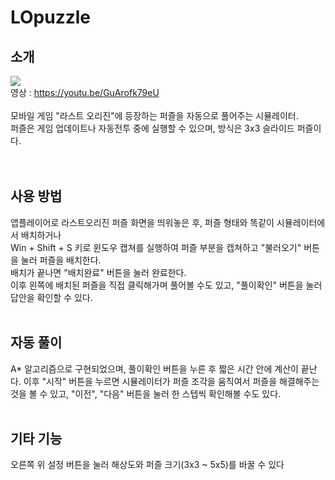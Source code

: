 # LOpuzzle

## 소개
<img src="https://user-images.githubusercontent.com/33691228/197440361-065b5bb0-c835-4925-ae15-e1bdb381bb7f.jpg"/><br/>
영상 : https://youtu.be/GuArofk79eU<br/>
<br/>
모바일 게임 "라스트 오리진"에 등장하는 퍼즐을 자동으로 풀어주는 시뮬레이터.<br/>
퍼즐은 게임 업데이트나 자동전투 중에 실행할 수 있으며, 방식은 3x3 슬라이드 퍼즐이다.<br/>
<br/>
<br/>

## 사용 방법
앱플레이어로 라스트오리진 퍼즐 화면을 띄워놓은 후, 퍼즐 형태와 똑같이 시뮬레이터에서 배치하거나<br/>
Win + Shift + S 키로 윈도우 캡쳐를 실행하여 퍼즐 부분을 캡쳐하고 "불러오기" 버튼을 눌러 퍼즐을 배치한다.<br/>
배치가 끝나면 "배치완료" 버튼을 눌러 완료한다.
<br/>
이후 왼쪽에 배치된 퍼즐을 직접 클릭해가며 풀어볼 수도 있고, "풀이확인" 버튼을 눌러 답안을 확인할 수 있다.
<br/>
<br/>

## 자동 풀이
A* 알고리즘으로 구현되었으며, 풀이확인 버튼을 누른 후 짧은 시간 안에 계산이 끝난다.
이후 "시작" 버튼을 누르면 시뮬레이터가 퍼즐 조각을 움직여서 퍼즐을 해결해주는 것을 볼 수 있고,
"이전", "다음" 버튼을 눌러 한 스텝씩 확인해볼 수도 있다.
<br/>
<br/>

## 기타 기능
오른쪽 위 설정 버튼을 눌러 해상도와 퍼즐 크기(3x3 ~ 5x5)를 바꿀 수 있다
